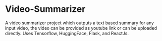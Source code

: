 # Video-Summarizer
A video summarizer project which outputs a text based summary for any input video, the video can be provided as youtube link or can be uploaded directly. Uses Tensorflow, HuggingFace, Flask, and ReactJs.
